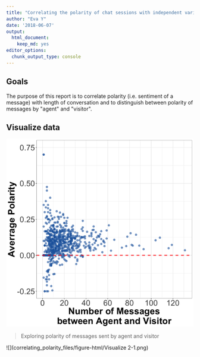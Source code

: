 ```yaml
---
title: "Correlating the polarity of chat sessions with independent variables"
author: "Eva Y"
date: '2018-06-07'
output: 
  html_document: 
    keep_md: yes
editor_options: 
  chunk_output_type: console
---
```




## Goals

The purpose of this report is to correlate polarity (i.e. sentiment of a message) with length of conversation and to distinguish between polarity of messages by "agent" and "visitor". 





## Visualize data

![](correlating_polarity_files/figure-html/Visualize-1.png)<!-- -->

> Exploring polarity of messages sent by agent and visitor

![](correlating_polarity_files/figure-html/Visualize 2-1.png)<!-- -->


